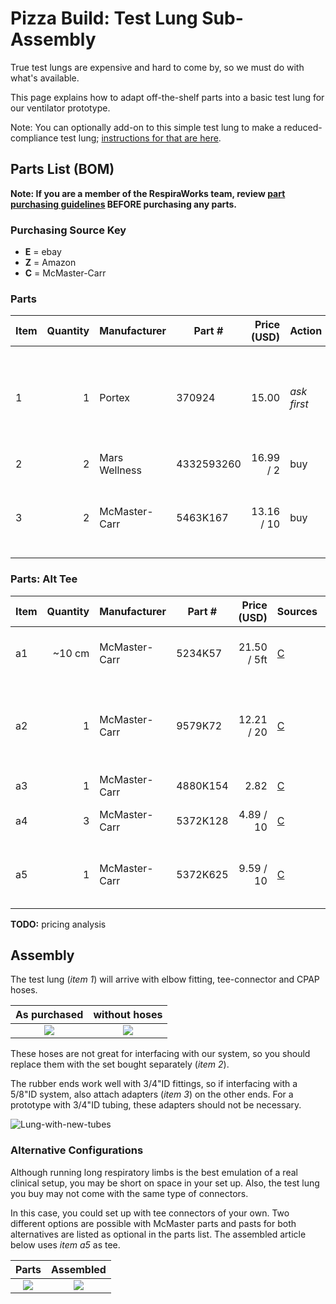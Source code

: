 # Pizza Build: Test Lung Sub-Assembly

True test lungs are expensive and hard to come by, so we must do with what's available. 

This page explains how to adapt off-the-shelf parts into a basic test lung for our ventilator prototype.

Note: You can optionally add-on to this simple test lung to make a reduced-compliance test lung; [instructions for that are here](../pizza-compliance-test-lung).

## Parts List (BOM)

**Note: If you are a member of the RespiraWorks team, review [part purchasing guidelines](../../README.md) BEFORE purchasing any parts.**

### Purchasing Source Key

* **E** = ebay
* **Z** = Amazon
* **C** = McMaster-Carr

### Parts

| Item | Quantity | Manufacturer  | Part #         | Price (USD)     | Action | Sources         | Notes |
| ---- |---------:| ------------- | ------------------- | ------------:|-----------|----------------| ----- |
| 1    |        1 | Portex        | 370924              | 15.00        |*ask first*| [E][1ebay]     | test "lung", ask build-team if they have extra |
| 2    |        2 | Mars Wellness | 4332593260          | 16.99 / 2    | buy       | [Z][2amzn]     | CPAP tubing |
| 3    |        2 | McMaster-Carr | 5463K167            | 13.16 / 10   | buy       | [C][3mcmc]     | 3/4"ID <-> 5/8"ID single barb adapter |

[1ebay]:  https://www.ebay.com/itm/PORTEX-Adult-Disposable-Anesthesia-Breathing-Circuit-3L-Breathing-Bag-370924/362943456196
[2amzn]:  https://www.amazon.com/gp/product/B01N14F1MV
[3mcmc]:  https://www.mcmaster.com/5463K167

### Parts: Alt Tee

| Item | Quantity | Manufacturer  | Part #         | Price (USD)     | Sources        | Notes |
| ---- |---------:| ------------- | ------------------- | ------------:|----------------|----------------|
| a1    |  ~10 cm  | McMaster-Carr | 5234K57             | 21.50 / 5ft  | [C][a1mcmc]     | Soft latex tubing, 5/8" ID, 7/8" OD, optional? |
| a2    |       1  | McMaster-Carr | 9579K72             | 12.21 / 20   | [C][a2mcmc]     | Herbie clip J (20.3-23mm) for clamping 7/8"OD tubing, optional? |
| a3   |       1  | McMaster-Carr | 4880K154            | 2.82         | [C][a3mcmc]     | 1/2 NTP tee female |
| a4   |       3  | McMaster-Carr | 5372K128            | 4.89 / 10    | [C][a4mcmc]     | 1/2 NTP <-> 5/8"ID male multibarbed |
| a5   |       1  | McMaster-Carr | 5372K625            | 9.59 / 10    | [C][a5mcmc]     | 5/8"ID tee, multibarbed, *alternative to items 6 & 7 above* |

[a1mcmc]:  https://www.mcmaster.com/5234K57
[a2mcmc]:  https://www.mcmaster.com/9579K72
[a3mcmc]:  https://www.mcmaster.com/4880K154
[a4mcmc]:  https://www.mcmaster.com/5372K128
[a5mcmc]:  https://www.mcmaster.com/5372K625

**TODO:** pricing analysis

## Assembly

The test lung (*item 1*) will arrive with elbow fitting, tee-connector and CPAP hoses.

| As purchased         |  without hoses       |           
|:--------------------:|:--------------------:|
![](assets/lung-purchased.jpg)|![](assets/lung-no-tubes.jpg)|

These hoses are not great for interfacing with our system, so you should replace them with the set bought separately (*item 2*).

The rubber ends work well with 3/4"ID fittings, so if interfacing with a 5/8"ID system, also attach adapters (*item 3*) on the other ends.
For a prototype with 3/4"ID tubing, these adapters should not be necessary.

![Lung-with-new-tubes](assets/lung-new-tubes.jpg)

### Alternative Configurations

Although running long respiratory limbs is the best emulation of a real clinical setup, you may be short on space in your set up. Also, the test lung you buy may not come with the same type of connectors. 

In this case, you could set up with tee connectors of your own. Two different options are possible with McMaster parts and pasts for both alternatives are listed as optional in the parts list. The assembled article below uses *item a5* as tee.

| Parts                  |  Assembled           |           
|:----------------------:|:--------------------:|
![](assets/lung-short-parts.jpg)|![](assets/lung-short-assembled.jpg)|

